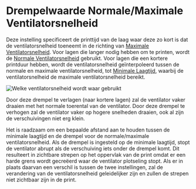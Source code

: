 Drempelwaarde Normale/Maximale Ventilatorsnelheid
====
Deze instelling specificeert de printtijd van de laag waar deze zo kort is dat de ventilatorsnelheid toeneemt in de richting van [Maximale Ventilatorsnelheid](cool_fan_speed_max.md). Voor lagen die langer nodig hebben om te printen, wordt de [Normale Ventilatorsnelheid](cool_fan_speed_min.md) gebruikt. Voor lagen die een kortere printduur hebben, wordt de ventilatorsnelheid geïnterpoleerd tussen de normale en maximale ventilatorsnelheid, tot [Minimale Laagtijd](cool_min_layer_time.md), waarbij de ventilatorsnelheid de maximale ventilatorsnelheid bereikt.

![Welke ventilatorsnelheid wordt waar gebruikt](../../../articles/images/cool_fan_speed.svg)

Door deze drempel te verlagen (naar kortere lagen) zal de ventilator vaker draaien met het normale toerental van de ventilator. Door deze drempel te verhogen zal de ventilator vaker op hogere snelheden draaien, ook al zijn de verschuivingen niet erg klein.

Het is raadzaam om een ​​bepaalde afstand aan te houden tussen de minimale laagtijd en de drempel voor de normale/maximale ventilatorsnelheid. Als de drempel is ingesteld op de minimale laagtijd, stopt de ventilator abrupt als de verschuiving iets onder de drempel komt. Dit resulteert in zichtbare strepen op het oppervlak van de print omdat er een harde grens wordt gecreëerd waar de ventilator plotseling stopt. Als er in plaats daarvan een verschil is tussen de twee instellingen, zal de verandering van de ventilatorsnelheid geleidelijker zijn en zullen de strepen niet zichtbaar zijn in de print.